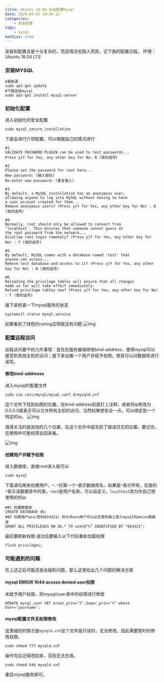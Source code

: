 ```yaml
---
title: Ubuntu 18.04 安装配置Mysql
date: 2020-04-05 10:26:12
categories:
    - 安装配置
tags: 
    - mysql
mathjax: true
---
```


安装和配置总是十分复杂的，而且情况也因人而异。记下我的配置过程。
环境：Ubuntu 18.04 LTS

### 安装MYSQL

```
#更新源
sudo apt-get update
#下载安装mysql
sudo apt-get install mysql-server
```

### 初始化配置
进入初始化的安全配置
```
sudo mysql_secure_installation
```
下面会进行六项配置，可以根据自己的情况进行
```
#1
VALIDATE PASSWORD PLUGIN can be used to test passwords...
Press y|Y for Yes, any other key for No: N (我的选项)

#2
Please set the password for root here...
New password: (输入密码)
Re-enter new password: (重复输入)

#3
By default, a MySQL installation has an anonymous user,
allowing anyone to log into MySQL without having to have
a user account created for them...
Remove anonymous users? (Press y|Y for Yes, any other key for No) : N (我的选项)

#4
Normally, root should only be allowed to connect from
'localhost'. This ensures that someone cannot guess at
the root password from the network...
Disallow root login remotely? (Press y|Y for Yes, any other key for No) : Y (我的选项)

#5
By default, MySQL comes with a database named 'test' that
anyone can access...
Remove test database and access to it? (Press y|Y for Yes, any other key for No) : N (我的选项)

#6
Reloading the privilege tables will ensure that all changes
made so far will take effect immediately.
Reload privilege tables now? (Press y|Y for Yes, any other key for No) : Y (我的选项)

```

接下来检查一下mysql服务的状态
```
systemctl status mysql.service
```
如果看到了绿色的runing证明就没有问题
![img](https://s1.ax1x.com/2020/04/10/GoYl79.png)


### 配置远程访问
远程访问要干的几件事情：首先在服务器端修改bind-address，使得mysql可以接受到其他主机的访问；接下来设置一个用户并赋予权限，使其可以对数据库进行读写。

#### 修改bind-addresss
进入mysql的配置文件
```
sudo vim /etc/mysql/mysql.conf.d/mysqld.cnf
```
这个文件下找到如图的位置，在bind-address前面打上注释，或者将ip修改为0.0.0.0就表示可以允许所有主机的访问，当然如果想安全一点，可以绑定到一个特定的ip。
![img](https://s1.ax1x.com/2020/04/10/GoYMm4.png)

值得关注的是其他的几个位置，在这个文件中提及到了错误日志的位置，要记住，在使用中可能经常会回来看。

![img](https://s1.ax1x.com/2020/04/10/GoYuXF.png)

#### 创建用户并赋予权限
进入数据库，直接root进入就可以
```
sudo mysql
```
下面语句用来创建用户，`*.*`的第一个`*`表示数据库名，如果是`*`表示所有，后面的`*`表示该数据库中的表。`root`是用户名称，可以自定义，`localhost`改为你自己想使用的的ip
```
##1 创建数据库
CREATE DATABASE db;
##2 创建用户wxx(密码654321) 并允许wxx用户可以从任意机器上登入mysql的weixx数据库
GRANT ALL PRIVILEGES ON db.* TO user@“%” IDENTIFIED BY "654321"; 
```
最后要刷新权限
成功后要输入以下代码重新加载权限
```
flush privileges;
```

### 可能遇到的问题
在上述之后可能还是会碰到问题，那么这里给出几个问题的解决方案

#### mysql  ERROR 1044 access denied user权限
未赋予用户权限，将mysql/user表中的权限进行修改
```
UPDATE mysql.user SET Grant_priv=‘Y’,Super_priv=‘Y’ where User=‘yourname’;
```

#### mysql配置文件无权限修改
这里碰到的情况是`mysqld.cnf`这个文件是只读的，无法修改。因此需要暂时的修改权限。
```
sudo chmod 777 mysqld.cnf
```
操作完后记得改回来，否则无法生效。
```
sudo chmod 644 mysqld.cnf
```
重启mysql服务即可。